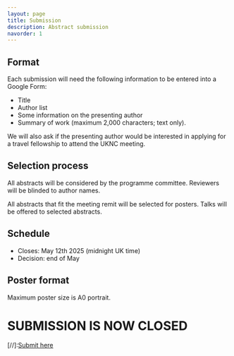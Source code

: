 ```yaml
---
layout: page
title: Submission
description: Abstract submission
navorder: 1
---
```


## Format
Each submission will need the following information to be entered into a Google Form:
- Title
- Author list
- Some information on the presenting author
- Summary of work (maximum 2,000 characters; text only).

We will also ask if the presenting author would be interested in applying for a travel fellowship to attend the UKNC meeting.

## Selection process
All abstracts will be considered by the programme committee. Reviewers will be blinded to author names.

All abstracts that fit the meeting remit will be selected for posters. Talks will be offered to selected abstracts.

## Schedule
- Closes: May 12th 2025 (midnight UK time)
- Decision: end of May

## Poster format
Maximum poster size is A0 portrait. 

# SUBMISSION IS NOW CLOSED
[//]:[Submit here](https://docs.google.com/forms/d/e/1FAIpQLSevEcFzHjJ5PDR87r3AQKFBqdDl17i-VeHbD5GkkgTChL4bVw/viewform?usp=sharing)
